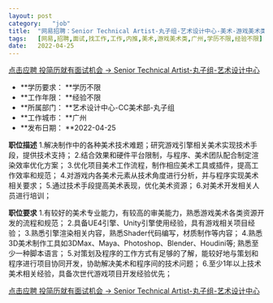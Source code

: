 ```yaml
---
layout:	post
category:	"job"
title:	"网易招聘：Senior Technical Artist-丸子组-艺术设计中心-美术-游戏美术类-广州学历不限经验不限"
tags:	[网易,招聘,面试,找工作,工作,内推,美术,游戏美术类,广州,学历不限,经验不限]
date:	2022-04-25
---
```


[点击应聘 投简历就有面试机会 -> Senior Technical Artist-丸子组-艺术设计中心](http://mobile.bole.netease.com/bole/boleDetail?id=39889&employeeId=346f03c3cda5f04c&key=all)



- **学历要求： **学历不限
- **工作年限： **经验不限
- **所属部门： **艺术设计中心-CC美术部-丸子组
- **工作城市： **广州
- **发布日期： **2022-04-25



**职位描述**
1.解决制作中的各种美术技术难题；研究游戏引擎相关美术实现技术手段，提供技术支持；
2.结合效果和硬件平台限制，与程序、美术团队配合制定渲染效率优化方案；
3.优化项目美术工作流程，制作相应美术工具或插件，提高工作效率和规范； 
4.对游戏内各美术元素从技术角度进行分析，并与程序实现美术相关要求； 
5.通过技术手段提高美术表现，优化美术资源； 
6.对美术开发相关人员进行培训； 





**职位要求**
1.有较好的美术专业能力，有较高的审美能力，熟悉游戏美术各类资源开发的流程和规范；
2.具备UE4引擎、Unity引擎使用经验，具有游戏相关项目经验； 
3.熟悉引擎渲染相关内容，熟悉Shader代码编写，材质制作等内容； 
4.熟悉3D美术制作工具如3DMax、Maya、Photoshop、Blender、Houdini等; 熟悉至少一种脚本语言； 
5.对策划及程序的工作方式有足够的了解，能较好地与策划和程序进行项目协同开发，协助解决美术和程序间的技术问题； 
6.至少1年以上技术美术相关经验，具备次世代游戏项目开发经验优先；




[点击应聘 投简历就有面试机会 -> Senior Technical Artist-丸子组-艺术设计中心](http://mobile.bole.netease.com/bole/boleDetail?id=39889&employeeId=346f03c3cda5f04c&key=all)